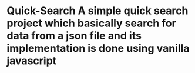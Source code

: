 # Quick-Search A simple quick search project which basically search for data from a json file and its implementation is done using vanilla javascript
